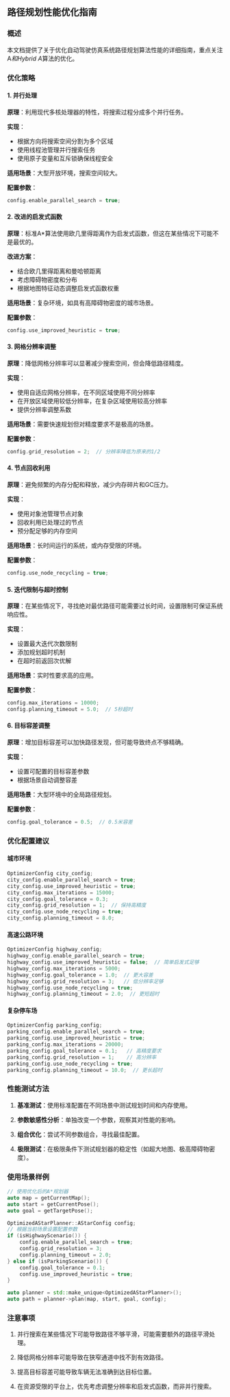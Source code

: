 ## 路径规划性能优化指南

### 概述

本文档提供了关于优化自动驾驶仿真系统路径规划算法性能的详细指南，重点关注A*和Hybrid A*算法的优化。

### 优化策略

#### 1. 并行处理

**原理**：利用现代多核处理器的特性，将搜索过程分成多个并行任务。

**实现**：
- 根据方向将搜索空间分割为多个区域
- 使用线程池管理并行搜索任务
- 使用原子变量和互斥锁确保线程安全

**适用场景**：大型开放环境，搜索空间较大。

**配置参数**：
```cpp
config.enable_parallel_search = true;
```

#### 2. 改进的启发式函数

**原理**：标准A*算法使用欧几里得距离作为启发式函数，但这在某些情况下可能不是最优的。

**改进方案**：
- 结合欧几里得距离和曼哈顿距离
- 考虑障碍物密度和分布
- 根据地图特征动态调整启发式函数权重

**适用场景**：复杂环境，如具有高障碍物密度的城市场景。

**配置参数**：
```cpp
config.use_improved_heuristic = true;
```

#### 3. 网格分辨率调整

**原理**：降低网格分辨率可以显著减少搜索空间，但会降低路径精度。

**实现**：
- 使用自适应网格分辨率，在不同区域使用不同分辨率
- 在开放区域使用较低分辨率，在复杂区域使用较高分辨率
- 提供分辨率调整系数

**适用场景**：需要快速规划但对精度要求不是极高的场景。

**配置参数**：
```cpp
config.grid_resolution = 2;  // 分辨率降低为原来的1/2
```

#### 4. 节点回收利用

**原理**：避免频繁的内存分配和释放，减少内存碎片和GC压力。

**实现**：
- 使用对象池管理节点对象
- 回收利用已处理过的节点
- 预分配足够的内存空间

**适用场景**：长时间运行的系统，或内存受限的环境。

**配置参数**：
```cpp
config.use_node_recycling = true;
```

#### 5. 迭代限制与超时控制

**原理**：在某些情况下，寻找绝对最优路径可能需要过长时间，设置限制可保证系统响应性。

**实现**：
- 设置最大迭代次数限制
- 添加规划超时机制
- 在超时前返回次优解

**适用场景**：实时性要求高的应用。

**配置参数**：
```cpp
config.max_iterations = 10000;
config.planning_timeout = 5.0;  // 5秒超时
```

#### 6. 目标容差调整

**原理**：增加目标容差可以加快路径发现，但可能导致终点不够精确。

**实现**：
- 设置可配置的目标容差参数
- 根据场景自动调整容差

**适用场景**：大型环境中的全局路径规划。

**配置参数**：
```cpp
config.goal_tolerance = 0.5;  // 0.5米容差
```

### 优化配置建议

#### 城市环境

```cpp
OptimizerConfig city_config;
city_config.enable_parallel_search = true;
city_config.use_improved_heuristic = true;
city_config.max_iterations = 15000;
city_config.goal_tolerance = 0.3;
city_config.grid_resolution = 1;  // 保持高精度
city_config.use_node_recycling = true;
city_config.planning_timeout = 8.0;
```

#### 高速公路环境

```cpp
OptimizerConfig highway_config;
highway_config.enable_parallel_search = true;
highway_config.use_improved_heuristic = false;  // 简单启发式足够
highway_config.max_iterations = 5000;
highway_config.goal_tolerance = 1.0;  // 更大容差
highway_config.grid_resolution = 3;   // 低分辨率足够
highway_config.use_node_recycling = true;
highway_config.planning_timeout = 2.0;  // 更短超时
```

#### 复杂停车场

```cpp
OptimizerConfig parking_config;
parking_config.enable_parallel_search = true;
parking_config.use_improved_heuristic = true;
parking_config.max_iterations = 20000;
parking_config.goal_tolerance = 0.1;   // 高精度要求
parking_config.grid_resolution = 1;    // 高分辨率
parking_config.use_node_recycling = true;
parking_config.planning_timeout = 10.0;  // 更长超时
```

### 性能测试方法

1. **基准测试**：使用标准配置在不同场景中测试规划时间和内存使用。

2. **参数敏感性分析**：单独改变一个参数，观察其对性能的影响。

3. **组合优化**：尝试不同参数组合，寻找最佳配置。

4. **极限测试**：在极限条件下测试规划器的稳定性（如超大地图、极高障碍物密度）。

### 使用场景样例

```cpp
// 使用优化后的A*规划器
auto map = getCurrentMap();
auto start = getCurrentPose();
auto goal = getTargetPose();

OptimizedAStarPlanner::AStarConfig config;
// 根据当前场景设置配置参数
if (isHighwayScenario()) {
    config.enable_parallel_search = true;
    config.grid_resolution = 3;
    config.planning_timeout = 2.0;
} else if (isParkingScenario()) {
    config.goal_tolerance = 0.1;
    config.use_improved_heuristic = true;
}

auto planner = std::make_unique<OptimizedAStarPlanner>();
auto path = planner->plan(map, start, goal, config);
```

### 注意事项

1. 并行搜索在某些情况下可能导致路径不够平滑，可能需要额外的路径平滑处理。

2. 降低网格分辨率可能导致在狭窄通道中找不到有效路径。

3. 提高目标容差可能导致车辆无法准确到达目标位置。

4. 在资源受限的平台上，优先考虑调整分辨率和启发式函数，而非并行搜索。
